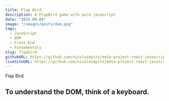 ```yaml
---
title: Flap Bird
description: A FlapBird game with pure javascript
date: "2025-09-04"
image: "/images/posts/dom.png"
tags:
  - JavaScript
  - DOM
  - Front-End
  - Fundamentals
slug: flapbird
githubURL: https://github.com/nicolas4pitz/meta-project-react-javascript
liveSiteURL: https://github.com/nicolas4pitz/meta-project-react-javascript"
---
```


Flap Bird

## To understand the DOM, think of a keyboard.

